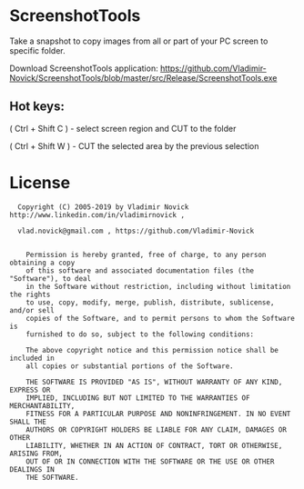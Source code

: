 # ScreenshotTools

Take a snapshot to copy images from all or part of your PC screen to specific folder.

Download ScreenshotTools application: https://github.com/Vladimir-Novick/ScreenshotTools/blob/master/src/Release/ScreenshotTools.exe

## Hot keys:

 ( Ctrl + Shift C ) - select screen region  and CUT  to the folder

 ( Ctrl + Shift W ) - CUT the selected area by the previous selection 



# License

      Copyright (C) 2005-2019 by Vladimir Novick http://www.linkedin.com/in/vladimirnovick , 

      vlad.novick@gmail.com , https://github.com/Vladimir-Novick
		 

		Permission is hereby granted, free of charge, to any person obtaining a copy
		of this software and associated documentation files (the "Software"), to deal
		in the Software without restriction, including without limitation the rights
		to use, copy, modify, merge, publish, distribute, sublicense, and/or sell
		copies of the Software, and to permit persons to whom the Software is
		furnished to do so, subject to the following conditions:

		The above copyright notice and this permission notice shall be included in
		all copies or substantial portions of the Software.

		THE SOFTWARE IS PROVIDED "AS IS", WITHOUT WARRANTY OF ANY KIND, EXPRESS OR
		IMPLIED, INCLUDING BUT NOT LIMITED TO THE WARRANTIES OF MERCHANTABILITY,
		FITNESS FOR A PARTICULAR PURPOSE AND NONINFRINGEMENT. IN NO EVENT SHALL THE
		AUTHORS OR COPYRIGHT HOLDERS BE LIABLE FOR ANY CLAIM, DAMAGES OR OTHER
		LIABILITY, WHETHER IN AN ACTION OF CONTRACT, TORT OR OTHERWISE, ARISING FROM,
		OUT OF OR IN CONNECTION WITH THE SOFTWARE OR THE USE OR OTHER DEALINGS IN
		THE SOFTWARE. 

